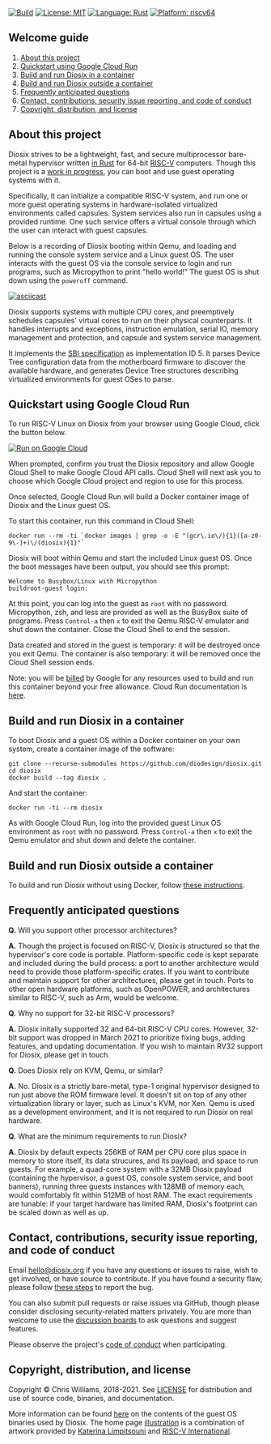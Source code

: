 [![Build](https://github.com/diodesign/diosix/workflows/Build/badge.svg)](https://github.com/diodesign/diosix/actions?query=workflow%3A%22Build%22) [![License: MIT](https://img.shields.io/github/license/diodesign/diosix)](https://github.com/diodesign/diosix/blob/master/LICENSE) [![Language: Rust](https://img.shields.io/badge/language-rust-yellow.svg)](https://www.rust-lang.org/) [![Platform: riscv64](https://img.shields.io/badge/platform-riscv64-lightblue.svg)](https://riscv.org/)

## Welcome guide

1. [About this project](#intro)
1. [Quickstart using Google Cloud Run](#cloudrun)
1. [Build and run Diosix in a container](#container)
1. [Build and run Diosix outside a container](#nocontainer)
1. [Frequently anticipated questions](#faq)
1. [Contact, contributions, security issue reporting, and code of conduct](#contact)
1. [Copyright, distribution, and license](#copyright)

## About this project <a name="intro"></a>

Diosix strives to be a lightweight, fast, and secure multiprocessor bare-metal hypervisor written [in Rust](https://www.rust-lang.org/) for 64-bit [RISC-V](https://riscv.org/) computers. Though this project is a [work in progress](#todo), you can boot and use guest operating systems with it.

Specifically, it can initialize a compatible RISC-V system, and run one or more guest operating systems in hardware-isolated virtualized environments called capsules. System services also run in capsules using a provided runtime. One such service offers a virtual console through which the user can interact with guest capsules.

Below is a recording of Diosix booting within Qemu, and loading and running the console system service and a Linux guest OS. The user interacts with the guest OS via the console service to login and run programs, such as Micropython to print "hello world!" The guest OS is shut down using the `poweroff` command.

[![asciicast](https://asciinema.org/a/395307.svg)](https://asciinema.org/a/395307)

Diosix supports systems with multiple CPU cores, and preemptively schedules capsules' virtual cores to run on their physical counterparts. It handles interrupts and exceptions, instruction emulation, serial IO, memory management and protection, and capsule and system service management.

It implements the [SBI specification](https://github.com/riscv/riscv-sbi-doc/blob/master/riscv-sbi.adoc) as implementation ID 5. It parses Device Tree configuration data from the motherboard firmware to discover the available hardware, and generates Device Tree structures describing virtualized environments for guest OSes to parse.

## Quickstart using Google Cloud Run <a name="cloudrun"></a>

To run RISC-V Linux on Diosix from your browser using Google Cloud, click the button below.

[![Run on Google Cloud](https://deploy.cloud.run/button.svg)](https://deploy.cloud.run?git_repo=https://github.com/diodesign/diosix)

When prompted, confirm you trust the Diosix repository and allow Google Cloud Shell to make Google Cloud API calls. Cloud Shell will next ask you to choose which Google Cloud project and region to use for this process.

Once selected, Google Cloud Run will build a Docker container image of Diosix and the Linux guest OS.

To start this container, run this command in Cloud Shell:

```
docker run --rm -ti `docker images | grep -o -E "(gcr\.io\/){1}([a-z0-9\-]+)\/(diosix){1}"`
```

Diosix will boot within Qemu and start the included Linux guest OS. Once the boot messages have been output, you should see this prompt:

```
Welcome to Busybox/Linux with Micropython
buildroot-guest login: 
```

At this point, you can log into the guest as `root` with no password. Micropython, zsh, and less are provided as well as the BusyBox suite of programs. Press `Control-a` then `x` to exit the Qemu RISC-V emulator and shut down the container. Close the Cloud Shell to end the session.

Data created and stored in the guest is temporary: it will be destroyed once you exit Qemu. The container is also temporary: it will be removed once the Cloud Shell session ends.

Note: you will be [billed](https://cloud.google.com/run/pricing) by Google for any resources used to build and run this container beyond your free allowance. Cloud Run documentation is [here](https://cloud.google.com/run).

## Build and run Diosix in a container <a name="run"></a>

To boot Diosix and a guest OS within a Docker container on your own system, create a container image of the software:

```
git clone --recurse-submodules https://github.com/diodesign/diosix.git
cd diosix
docker build --tag diosix .
```

And start the container:

```
docker run -ti --rm diosix
```

As with Google Cloud Run, log into the provided guest Linux OS environment as `root` with no password. Press `Control-a` then `x` to exit the Qemu emulator and shut down and delete the container.

## Build and run Diosix outside a container <a name="nocontainer"></a>

To build and run Diosix without using Docker, follow [these instructions](docs/running.md).

## Frequently anticipated questions <a name="faq"></a> <a name="todo"></a>

**Q.** Will you support other processor architectures?

**A.** Though the project is focused on RISC-V, Diosix is structured so that the hypervisor's core code is portable. Platform-specific code is kept separate and included during the build process: a port to another architecture would need to provide those platform-specific crates. If you want to contribute and maintain support for other architectures, please get in touch. Ports to other open hardware platforms, such as OpenPOWER, and architectures similar to RISC-V, such as Arm, would be welcome.

**Q.** Why no support for 32-bit RISC-V processors?

**A.** Diosix initally supported 32 and 64-bit RISC-V CPU cores. However, 32-bit support was dropped in March 2021 to prioritize fixing bugs, adding features, and updating documentation. If you wish to maintain RV32 support for Diosix, please get in touch.

**Q.** Does Diosix rely on KVM, Qemu, or similar?

**A.** No. Diosix is a strictly bare-metal, type-1 original hypervisor designed to run just above the ROM firmware level. It doesn't sit on top of any other virtualization library or layer, such as Linux's KVM, nor Xen. Qemu is used as a development environment, and it is not required to run Diosix on real hardware.

**Q.** What are the minimum requirements to run Diosix?

**A.** Diosix by default expects 256KB of RAM per CPU core plus space in memory to store itself, its data strucures, and its payload, and space to run guests. For example, a quad-core system with a 32MB Diosix payload (containing the hypervisor, a guest OS, console system service, and boot banners), running three guests instances with 128MB of memory each, would comfortably fit within 512MB of host RAM. The exact requirements are tunable: if your target hardware has limited RAM, Diosix's footprint can be scaled down as well as up.

## Contact, contributions, security issue reporting, and code of conduct <a name="contact"></a>

Email [hello@diosix.org](mailto:hello@diosix.org) if you have any questions or issues to raise, wish to get involved, or have source to contribute. If you have found a security flaw, please follow [these steps](docs/security.md) to report the bug.

You can also submit pull requests or raise issues via GitHub, though please consider disclosing security-related matters privately. You are more than welcome to use the [discussion boards](https://github.com/diodesign/diosix/discussions/) to ask questions and suggest features.

Please observe the project's [code of conduct](docs/conduct.md) when participating.

## Copyright, distribution, and license <a name="copyright"></a>

Copyright &copy; Chris Williams, 2018-2021. See [LICENSE](https://github.com/diodesign/diosix/blob/master/LICENSE) for distribution and use of source code, binaries, and documentation.

More information can be found [here](https://github.com/diodesign/diosix/blob/binaries/README.md) on the contents of the guest OS binaries used by Diosix. The home page [illustration](docs/logo.png) is a combination of artwork provided by [Katerina Limpitsouni](https://undraw.co/license) and [RISC-V International](https://riscv.org/about/risc-v-branding-guidelines/).